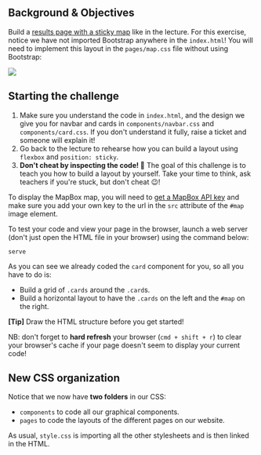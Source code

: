 ## Background & Objectives

Build a [results page with a sticky map](https://lewagon.github.io/layouts-demo/campuses-with-map.html) like in the lecture. For this exercise, notice we have not imported Bootstrap anywhere in the `index.html`! You will need to implement this layout in the `pages/map.css` file without using Bootstrap:

![](https://raw.githubusercontent.com/lewagon/fullstack-images/master/frontend/map-example.png)

## Starting the challenge

1. Make sure you understand the code in `index.html`, and the design we give you for navbar and cards in `components/navbar.css` and `components/card.css`. If you don't understand it fully, raise a ticket and someone will explain it!
2. Go back to the lecture to rehearse how you can build a layout using `flexbox` and `position: sticky`.
3. **Don't cheat by inspecting the code! 🔎** The goal of this challenge is to teach you how to build a layout by yourself. Take your time to think, ask teachers if you're stuck, but don't cheat 😉!

To display the MapBox map, you will need to [get a MapBox API key](https://www.mapbox.com/account/access-tokens/) and make sure you add your own key to the url in the `src` attribute of the `#map` image element.

To test your code and view your page in the browser, launch a web server (don't just open the HTML file in your browser) using the command below:

```
serve
```

As you can see we already coded the `card` component for you, so all you have to do is:

- Build a grid of `.cards` around the `.card`s.
- Build a horizontal layout to have the `.cards` on the left and the `#map` on the right.

**[Tip]** Draw the HTML structure before you get started!

NB: don't forget to **hard refresh** your browser (`cmd + shift + r`) to clear your browser's cache if your page doesn't seem to display your current code!

## New CSS organization

Notice that we now have **two folders** in our CSS:

- `components` to code all our graphical components.
- `pages` to code the layouts of the different pages on our website.

As usual, `style.css` is importing all the other stylesheets and is then linked in the HTML.

